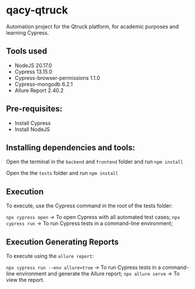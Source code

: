 # qacy-qtruck

<p>Automation project for the Qtruck platform, for academic purposes and learning Cypress.</p>

## Tools used
- NodeJS 20.17.0
- Cypress 13.15.0
- Cypress-browser-permissions 1.1.0
- Cypress-mongodb 6.2.1
- Allure Report 2.40.2

## Pre-requisites:
- Install Cypress
- Install NodeJS

## Installing dependencies and tools:
Open the terminal in the `backend` and `frontend` folder and run `npm install`

Open the the `tests` folder and run `npm install`

## Execution
To execute, use the Cypress command in the root of the tests folder:

`npx cypress open` -> To open Cypress with all automated test cases;
`npx cypress run` -> To run Cypress tests in a command-line environment;


## Execution Generating Reports
To execute using the `allure report`:

`npx cypress run --env allure=true` -> To run Cypress tests in a command-line environment and generate the Allure report;
`npx allure serve` -> To view the report.

